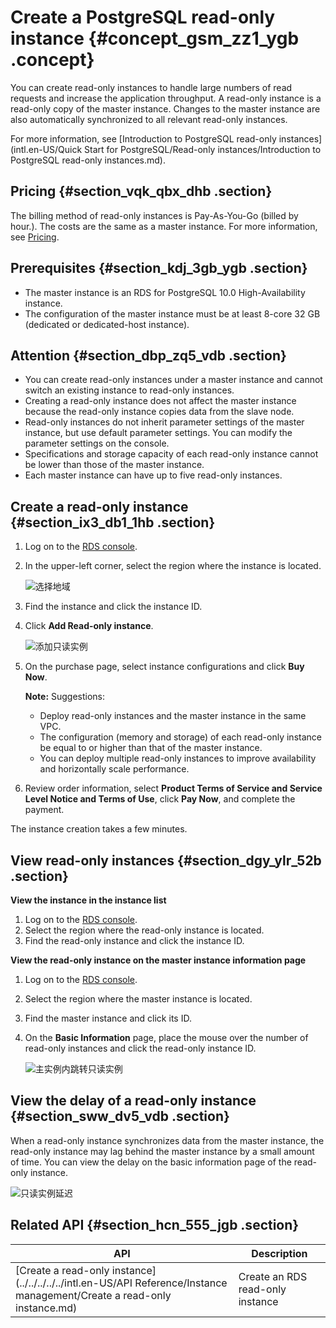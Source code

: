 # Create a PostgreSQL read-only instance {#concept_gsm_zz1_ygb .concept}

You can create read-only instances to handle large numbers of read requests and increase the application throughput. A read-only instance is a read-only copy of the master instance. Changes to the master instance are also automatically synchronized to all relevant read-only instances.

For more information, see [Introduction to PostgreSQL read-only instances](intl.en-US/Quick Start for PostgreSQL/Read-only instances/Introduction to PostgreSQL read-only instances.md).

## Pricing {#section_vqk_qbx_dhb .section}

The billing method of read-only instances is Pay-As-You-Go \(billed by hour.\). The costs are the same as a master instance. For more information, see [Pricing](https://www.alibabacloud.com/product/apsaradb-for-rds?spm=a3c0i.7938564.220486.8.10521d15K8Buqg#pricing).

## Prerequisites {#section_kdj_3gb_ygb .section}

-   The master instance is an RDS for PostgreSQL 10.0 High-Availability instance.
-   The configuration of the master instance must be at least 8-core 32 GB \(dedicated or dedicated-host instance\).

## Attention {#section_dbp_zq5_vdb .section}

-   You can create read-only instances under a master instance and cannot switch an existing instance to read-only instances.
-   Creating a read-only instance does not affect the master instance because the read-only instance copies data from the slave node.
-   Read-only instances do not inherit parameter settings of the master instance, but use default parameter settings. You can modify the parameter settings on the console.
-   Specifications and storage capacity of each read-only instance cannot be lower than those of the master instance.
-   Each master instance can have up to five read-only instances.

## Create a read-only instance {#section_ix3_db1_1hb .section}

1.  Log on to the [RDS console](https://rds.console.aliyun.com/).
2.  In the upper-left corner, select the region where the instance is located.

    ![选择地域](http://static-aliyun-doc.oss-cn-hangzhou.aliyuncs.com/assets/img/133902/155315510641263_en-US.png)

3.  Find the instance and click the instance ID.
4.  Click **Add Read-only instance**.

    ![添加只读实例](http://static-aliyun-doc.oss-cn-hangzhou.aliyuncs.com/assets/img/133902/155315510639780_en-US.png)

5.  On the purchase page, select instance configurations and click **Buy Now**.

    **Note:** Suggestions:

    -   Deploy read-only instances and the master instance in the same VPC.
    -   The configuration \(memory and storage\) of each read-only instance be equal to or higher than that of the master instance.
    -   You can deploy multiple read-only instances to improve availability and horizontally scale performance.
6.  Review order information, select **Product Terms of Service and Service Level Notice and Terms of Use**, click **Pay Now**, and complete the payment.

The instance creation takes a few minutes.

## View read-only instances {#section_dgy_ylr_52b .section}

**View the instance in the instance list**

1.  Log on to the [RDS console](https://rds.console.aliyun.com/).
2.  Select the region where the read-only instance is located.
3.  Find the read-only instance and click the instance ID.

**View the read-only instance on the master instance information page**

1.  Log on to the [RDS console](https://rds.console.aliyun.com/).
2.  Select the region where the master instance is located.
3.  Find the master instance and click its ID.
4.  On the **Basic Information** page, place the mouse over the number of read-only instances and click the read-only instance ID.

    ![主实例内跳转只读实例](http://static-aliyun-doc.oss-cn-hangzhou.aliyuncs.com/assets/img/133902/155315510639784_en-US.png)


## View the delay of a read-only instance {#section_sww_dv5_vdb .section}

When a read-only instance synchronizes data from the master instance, the read-only instance may lag behind the master instance by a small amount of time. You can view the delay on the basic information page of the read-only instance.

![只读实例延迟](http://static-aliyun-doc.oss-cn-hangzhou.aliyuncs.com/assets/img/133902/155315510639785_en-US.png)

## Related API {#section_hcn_555_jgb .section}

|API|Description|
|---|-----------|
|[Create a read-only instance](../../../../../intl.en-US/API Reference/Instance management/Create a read-only instance.md)|Create an RDS read-only instance|

